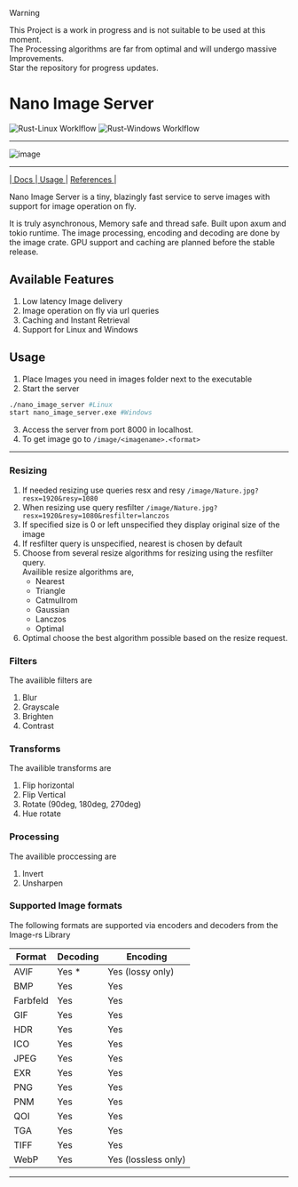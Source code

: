 > [!WARNING]  
> This Project is a work in progress and is not suitable to be used at this moment.  <br>
> The Processing algorithms are far from optimal and will undergo massive Improvements. <br>
> Star the repository for progress updates.

# Nano Image Server
![Rust-Linux Worklflow](https://github.com/mahinkumar/Nano_image_server/actions/workflows/Rust_Linux.yml/badge.svg)
![Rust-Windows Worklflow](https://github.com/mahinkumar/Nano_image_server/actions/workflows/Rust_Windows.yml/badge.svg)


<hr>

![image](https://github.com/user-attachments/assets/c43b43bf-b42e-4115-b225-da9a76f26894)
<hr>

|<a href="https://docs.mahinkumar.com/nanoimageserver/"> Docs </a>|<a href="https://docs.mahinkumar.com/nanoimageserver/"> Usage </a> | <a href="https://docs.mahinkumar.com/nanoimageserver/"> References </a> |

Nano Image Server is a tiny, blazingly fast service to serve images with support for image operation on fly.

It is truly asynchronous, Memory safe and thread safe. Built upon axum and tokio runtime. The image processing, encoding and decoding are done by the image crate. GPU support and caching are planned before the stable release.

## Available Features
1. Low latency Image delivery
2. Image operation on fly via url queries
3. Caching and Instant Retrieval
4. Support for Linux and Windows

## Usage

1. Place Images you need in images folder next to the executable
2. Start the server
```bash
./nano_image_server #Linux
start nano_image_server.exe #Windows
```
3. Access the server from port 8000 in localhost.
4. To get image go to `/image/<imagename>.<format>`

<hr>

### Resizing
1. If needed resizing use queries resx and resy `/image/Nature.jpg?resx=1920&resy=1080`
2. When resizing use query resfilter `/image/Nature.jpg?resx=1920&resy=1080&resfilter=lanczos`
3. If specified size is 0 or left unspecified they display original size of the image
4. If resfilter query is unspecified, nearest is chosen by default
5. Choose from several resize algorithms for resizing using the resfilter query.<br>
    Availible resize algorithms are,
    - Nearest
    - Triangle
    - Catmullrom
    - Gaussian
    - Lanczos
    - Optimal
6. Optimal choose the best algorithm possible based on the resize request. 

### Filters
The availible filters are 
1. Blur
2. Grayscale 
3. Brighten
4. Contrast

### Transforms
The availible transforms are
1. Flip horizontal
2. Flip Vertical
3. Rotate (90deg, 180deg, 270deg)
4. Hue rotate

### Processing
The availible proccessing are
1. Invert
2. Unsharpen

### Supported Image formats
The following formats are supported via encoders and decoders from the Image-rs Library

| Format   | Decoding                                  | Encoding                                |
| -------- | ----------------------------------------- | --------------------------------------- |
| AVIF     | Yes \*                                    | Yes (lossy only)                        |
| BMP      | Yes                                       | Yes                                     |
| Farbfeld | Yes                                       | Yes                                     |
| GIF      | Yes                                       | Yes                                     |
| HDR      | Yes                                       | Yes                                     |
| ICO      | Yes                                       | Yes                                     |
| JPEG     | Yes                                       | Yes                                     |
| EXR      | Yes                                       | Yes                                     |
| PNG      | Yes                                       | Yes                                     |
| PNM      | Yes                                       | Yes                                     |
| QOI      | Yes                                       | Yes                                     |
| TGA      | Yes                                       | Yes                                     |
| TIFF     | Yes                                       | Yes                                     |
| WebP     | Yes                                       | Yes (lossless only)                     |
<hr>
